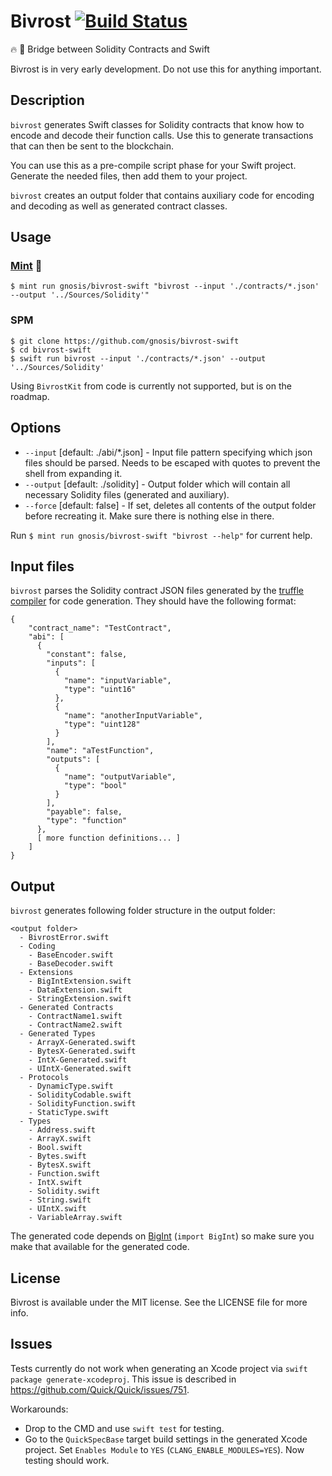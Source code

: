 # Bivrost [![Build Status](https://travis-ci.org/gnosis/bivrost-swift.svg?branch=master)](https://travis-ci.org/gnosis/bivrost-swift)

🔥 🌈 Bridge between Solidity Contracts and Swift

Bivrost is in very early development. Do not use this for anything important.

## Description

`bivrost` generates Swift classes for Solidity contracts that know how to encode and decode their function calls. Use this to generate transactions that can then be sent to the blockchain.

You can use this as a pre-compile script phase for your Swift project. Generate the needed files, then add them to your project.

`bivrost` creates an output folder that contains auxiliary code for encoding and decoding as well as generated contract classes.

## Usage

### [Mint](https://github.com/yonaskolb/mint) 🌱

    $ mint run gnosis/bivrost-swift "bivrost --input './contracts/*.json' --output '../Sources/Solidity'"

### SPM

    $ git clone https://github.com/gnosis/bivrost-swift
    $ cd bivrost-swift
    $ swift run bivrost --input './contracts/*.json' --output '../Sources/Solidity'

Using `BivrostKit` from code is currently not supported, but is on the roadmap.

## Options

- `--input` [default: ./abi/*.json] - Input file pattern specifying which json files should be parsed. Needs to be escaped with quotes to prevent the shell from expanding it.
- `--output` [default: ./solidity] - Output folder which will contain all necessary Solidity files (generated and auxiliary).
- `--force` [default: false] - If set, deletes all contents of the output folder before recreating it. Make sure there is nothing else in there.

Run `$ mint run gnosis/bivrost-swift "bivrost --help"` for current help.

## Input files

`bivrost` parses the Solidity contract JSON files generated by the [truffle compiler](https://github.com/trufflesuite/truffle) for code generation. They should have the following format:

    {
        "contract_name": "TestContract",
        "abi": [
          {
            "constant": false,
            "inputs": [
              {
                "name": "inputVariable",
                "type": "uint16"
              },
              {
                "name": "anotherInputVariable",
                "type": "uint128"
              }
            ],
            "name": "aTestFunction",
            "outputs": [
              {
                "name": "outputVariable",
                "type": "bool"
              }
            ],
            "payable": false,
            "type": "function"
          },
          [ more function definitions... ]
        ]
    }

## Output

`bivrost` generates following folder structure in the output folder:

    <output folder>
      - BivrostError.swift
      - Coding
        - BaseEncoder.swift
        - BaseDecoder.swift
      - Extensions
        - BigIntExtension.swift
        - DataExtension.swift
        - StringExtension.swift
      - Generated Contracts
        - ContractName1.swift
        - ContractName2.swift
      - Generated Types
        - ArrayX-Generated.swift
        - BytesX-Generated.swift
        - IntX-Generated.swift
        - UIntX-Generated.swift
      - Protocols
        - DynamicType.swift
        - SolidityCodable.swift
        - SolidityFunction.swift
        - StaticType.swift
      - Types
        - Address.swift
        - ArrayX.swift
        - Bool.swift
        - Bytes.swift
        - BytesX.swift
        - Function.swift
        - IntX.swift
        - Solidity.swift
        - String.swift
        - UIntX.swift
        - VariableArray.swift

The generated code depends on [BigInt](https://github.com/attaswift/BigInt) (`import BigInt`) so make sure you make that available for the generated code.

## License

Bivrost is available under the MIT license. See the LICENSE file for more info.

## Issues

Tests currently do not work when generating an Xcode project via `swift package generate-xcodeproj`. This issue is described in <https://github.com/Quick/Quick/issues/751>. 

Workarounds:
- Drop to the CMD and use `swift test` for testing.
- Go to the `QuickSpecBase` target build settings in the generated Xcode project. Set `Enables Module` to `YES` (`CLANG_ENABLE_MODULES=YES`). Now testing should work.
